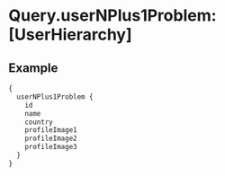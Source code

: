 # Query.userNPlus1Problem: [UserHierarchy]
            
## Example
```graphql
{
  userNPlus1Problem {
    id
    name
    country
    profileImage1
    profileImage2
    profileImage3
  }
}

```
